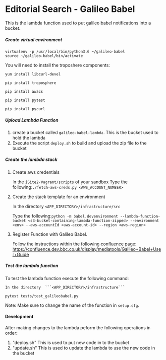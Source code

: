 # Editorial Search - Galileo Babel

This is the lambda function used to put galileo babel notifications into a bucket.



##### Create virtual environment

```
virtualenv -p /usr/local/bin/python3.6 ~/galileo-babel
source ~/galileo-babel/bin/activate
```

You will need to install the troposhere components:

```yum install libcurl-devel```

```pip install troposphere```

```pip install awacs```

```pip install pytest```

```pip install pycurl```

##### Upload Lambda Function
1. create a bucket called ```galileo-babel-lambda```. This is the bucket used to hold the lambda
2. Execute the script ```deploy.sh``` to build and upload the zip file to the bucket

##### Create the lambda stack

1. Create aws credentials
    
    In the ```iSite2-Vagrant/scripts``` of your sandbox
    Type the following:```./fetch-aws-creds.py <AWS_ACCOUNT_NUMBER>```
   
2. Create the stack template for an environment
    
    In the directory  ```<APP_DIRECTORY>/infrastructure/src``` 
    
    Type the following:```python -m babel.devenvironment --lambda-function-bucket <s3-bucket-containing-lambda-function-zipped> --environment <env> --aws-accountId <aws-account-id> --region <aws-region>```

3. Register Function with Galileo Babel.
    
    Follow the instructions within the following confluence page:
    https://confluence.dev.bbc.co.uk/display/mediatools/Galileo+Babel+User+Guide
   
##### Test the lambda function

To test the lambda function execute the following command: 

    In the directory  ```<APP_DIRECTORY>/infrastructure``` 

```pytest tests/test_galileobabel.py```

Note: Make sure to change the name of the function in  ```setup.cfg```.

#### Development ####
After making changes to the lambda peform the  following operations in order:
1. "deploy.sh" This is used to put new code in to the bucket
2. "update.sh" This is used to update the lambda to use the new code in the bucket

